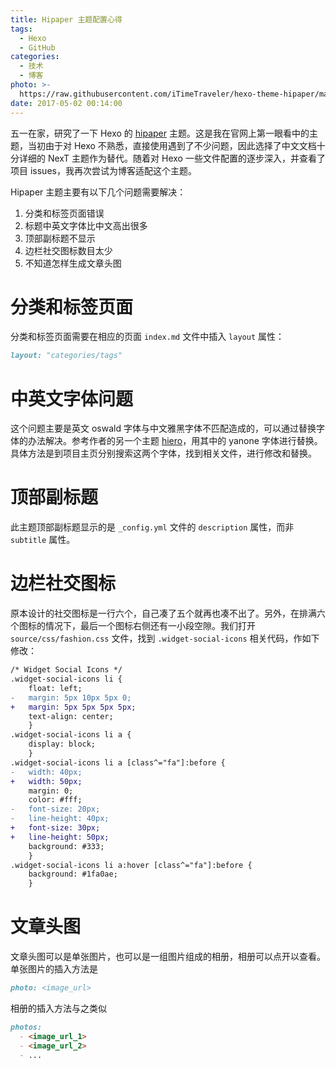 ```yaml
---
title: Hipaper 主题配置心得
tags:
  - Hexo
  - GitHub
categories:
  - 技术
  - 博客
photo: >-
  https://raw.githubusercontent.com/iTimeTraveler/hexo-theme-hipaper/master/source/preview/hipaper-preview.png
date: 2017-05-02 00:14:00
---
```



五一在家，研究了一下 Hexo 的 [hipaper](https://github.com/iTimeTraveler/hexo-theme-hipaper) 主题。这是我在官网上第一眼看中的主题，当初由于对 Hexo 不熟悉，直接使用遇到了不少问题，因此选择了中文文档十分详细的 NexT 主题作为替代。随着对 Hexo 一些文件配置的逐步深入，并查看了项目 issues，我再次尝试为博客适配这个主题。

Hipaper 主题主要有以下几个问题需要解决：
1.  分类和标签页面错误
2.  标题中英文字体比中文高出很多
3.  顶部副标题不显示
4.  边栏社交图标数目太少
5.  不知道怎样生成文章头图

<!--more-->

# 分类和标签页面

分类和标签页面需要在相应的页面 `index.md` 文件中插入 `layout` 属性：
```md
layout: "categories/tags"
```

# 中英文字体问题

这个问题主要是英文 oswald 字体与中文雅黑字体不匹配造成的，可以通过替换字体的办法解决。参考作者的另一个主题 [hiero](https://github.com/iTimeTraveler/hexo-theme-hiero)，用其中的 yanone 字体进行替换。具体方法是到项目主页分别搜索这两个字体，找到相关文件，进行修改和替换。

# 顶部副标题

此主题顶部副标题显示的是 `_config.yml` 文件的 `description` 属性，而非 `subtitle` 属性。

# 边栏社交图标

原本设计的社交图标是一行六个，自己凑了五个就再也凑不出了。另外，在排满六个图标的情况下，最后一个图标右侧还有一小段空隙。我们打开 `source/css/fashion.css` 文件，找到 `.widget-social-icons` 相关代码，作如下修改：
```diff
/* Widget Social Icons */
.widget-social-icons li {
	float: left;
-	margin: 5px 10px 5px 0;
+	margin: 5px 5px 5px 5px;
	text-align: center;
	}
.widget-social-icons li a {
	display: block;
	}
.widget-social-icons li a [class^="fa"]:before {
-	width: 40px;
+	width: 50px;
	margin: 0;
	color: #fff;
-	font-size: 20px;
-	line-height: 40px;
+	font-size: 30px;
+	line-height: 50px;
	background: #333;
	}
.widget-social-icons li a:hover [class^="fa"]:before {
	background: #1fa0ae;
	}
```

# 文章头图

文章头图可以是单张图片，也可以是一组图片组成的相册，相册可以点开以查看。单张图片的插入方法是
```md
photo: <image_url>
```
相册的插入方法与之类似
```md
photos:
  - <image_url_1>
  - <image_url_2>
  - ...
```
